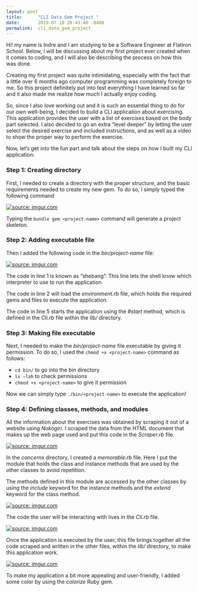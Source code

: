 ```yaml
---
layout: post
title:      "CLI Data Gem Project "
date:       2019-07-18 20:43:46 -0400
permalink:  cli_data_gem_project
---
```


Hi! my name is Indre and I am studying to be a Software Engineer at Flatiron School. Below, I will be discussing about my first project ever created when it comes to coding, and I will also be describing the process on how this was done.

Creating my first project was quite intimidating, especially with the fact that a little over 6 months ago computer programming was completely foreign to me. So this project definitely put into test everything I have learned so far and it also made me realize how much I actually enjoy coding.

So, since I also love working out and it is such an essential thing to do for our own well-being, I decided to build a CLI application about exercising. This application provides the user with a list of exercises based on the body part selected. I also decided to go an extra “level deeper” by letting the user select the desired exercise and included instructions, and as well as a video to show the proper way to perform the exercise.

Now, let’s get into the fun part and talk about the steps on how I built my CLI application:

### **Step 1: Creating directory** ###

First, I needed to create a directory with the proper structure, and the basic requirements needed to create my new gem. To do so, I simply typed the following command:

<a href="https://imgur.com/MM9Y1tM.png"><img src="https://i.imgur.com/MM9Y1tM.png" title="source: imgur.com" /></a>

Typing the `bundle gem <project-name>` command will generate a project skeleton.

### **Step 2: Adding executable file** ###

Then I added the following code in the *bin/project-name* file:

<a href="https://imgur.com/fvX4LJ8.png"><img src="https://i.imgur.com/fvX4LJ8m.png?1" title="source: imgur.com" /></a>

The code in line 1 is known as “shebang”. This line lets the shell know which interpreter to use to run the application.

The code in line 2 will load the *environment.rb* file, which holds the required gems and files to execute the application.

The code in line 5 starts the application using the *#start* method, which is defined in the *Cli.rb* file within the *lib/* directory.

### **Step 3: Making file executable** ###

Next, I needed to make the *bin/project-name* file executable by giving it permission. To do so, I used the `chmod +x <project-name>` command as follows: 

* `cd bin/` to go into the bin directory 
* `ls –lah` to check permissions 
* `chmod +x <project-name>` to give it permission

Now we can simply type `./bin/<project-name>` to execute the application!

### **Step 4: Defining classes, methods, and modules** ###

All the information about the exercises was obtained by scraping it out of a website using *Nokogiri*. I scraped the data from the HTML document that makes up the web page used and put this code in the *Scraper.rb* file.

<a href="https://imgur.com/nrY4NTv.png"><img src="https://i.imgur.com/nrY4NTv.png" title="source: imgur.com" /></a>

In the *concerns* directory, I created a *memorable.rb* file. Here I put the module that holds the class and instance methods that are used by the other classes to avoid repetition.

The methods defined in this module are accessed by the other classes by using the *include* keyword for the instance methods and the *extend* keyword for the class method.

<a href="https://imgur.com/177VKgO.png"><img src="https://i.imgur.com/177VKgOl.png" title="source: imgur.com" /></a>

The code the user will be interacting with lives in the *Cli.rb* file.

<a href="https://imgur.com/3Ym96Uv.png"><img src="https://i.imgur.com/3Ym96Uvh.png" title="source: imgur.com" /></a>

Once the application is executed by the user, this file brings together all the code scraped and written in the other files, within the *lib/* directory, to make this application work.

<a href="https://imgur.com/yiluIZY.png"><img src="https://i.imgur.com/yiluIZYl.png" title="source: imgur.com" /></a>

To make my application a bit more appealing and user-friendly, I added some color by using the *colorize* Ruby gem.
